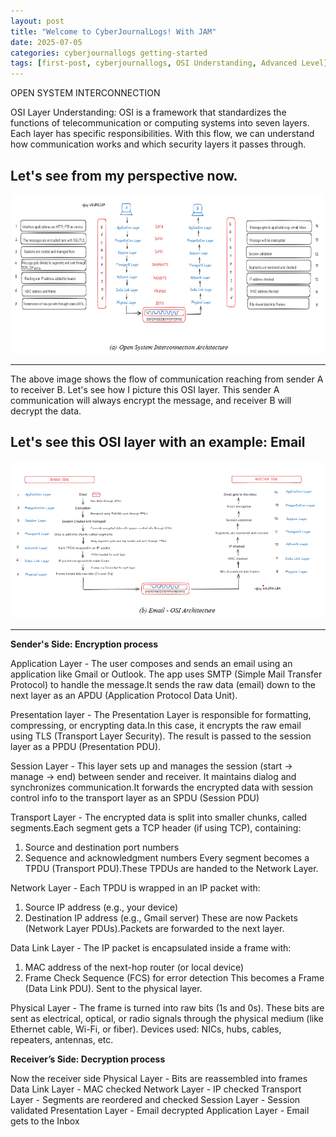 ```yaml
---
layout: post
title: "Welcome to CyberJournalLogs! With JAM"
date: 2025-07-05
categories: cyberjournallogs getting-started
tags: [first-post, cyberjournallogs, OSI Understanding, Advanced Level]
---
```

OPEN SYSTEM INTERCONNECTION 

OSI Layer Understanding: 
OSI is a framework that standardizes the functions of telecommunication or computing systems into seven layers. Each layer has specific responsibilities. With this flow, we can understand how communication works and which security layers it passes through. 

Let's see from my perspective now.
---

<p align="center">
  <img src="asserts/images/OSI Layer 1.png" alt="OSI Banner" width="500">
</p>

---
The above image shows the flow of communication reaching from sender A to receiver B. 
Let's see how I picture this OSI layer. This sender A communication will always encrypt the message, and receiver B will decrypt the data. 

Let's see this OSI layer with an example: Email 
---

<p align="center">
  <img src="asserts/images/OSI Layer 2.png" alt="OSI Banner" width="500">
</p>

---

**Sender's Side:  Encryption process** 

Application Layer - The user composes and sends an email using an application like Gmail or Outlook. The app uses SMTP (Simple Mail Transfer Protocol) to handle the message.It sends the raw data (email) down to the next layer as an APDU (Application Protocol Data Unit).

Presentation layer - The Presentation Layer is responsible for formatting, compressing, or encrypting data.In this case, it encrypts the raw email using TLS (Transport Layer Security).
The result is passed to the session layer as a PPDU (Presentation PDU).

Session Layer -  This layer sets up and manages the session (start → manage → end) between sender and receiver. It maintains dialog and synchronizes communication.It forwards the encrypted data with session control info to the transport layer as an SPDU (Session PDU)

Transport Layer - The encrypted data is split into smaller chunks, called segments.Each segment gets a TCP header (if using TCP), containing:
1. Source and destination port numbers
2. Sequence and acknowledgment numbers
Every segment becomes a TPDU (Transport PDU).These TPDUs are handed to the Network Layer.

Network Layer - Each TPDU is wrapped in an IP packet with:
1. Source IP address (e.g., your device)
2. Destination IP address (e.g., Gmail server)
These are now Packets (Network Layer PDUs).Packets are forwarded to the next layer.

Data Link Layer - The IP packet is encapsulated inside a frame with:
1. MAC address of the next-hop router (or local device)
2. Frame Check Sequence (FCS) for error detection
This becomes a Frame (Data Link PDU). Sent to the physical layer.

Physical Layer - The frame is turned into raw bits (1s and 0s). These bits are sent as electrical, optical, or radio signals through the physical medium (like Ethernet cable, Wi-Fi, or fiber).
Devices used: NICs, hubs, cables, repeaters, antennas, etc.

**Receiver’s Side: Decryption process**

Now the receiver side 
Physical Layer - Bits are reassembled into frames 
Data Link Layer - MAC checked
Network Layer - IP checked
Transport Layer - Segments are reordered and checked
Session Layer - Session validated
Presentation Layer - Email decrypted 
Application Layer - Email gets to the Inbox 



